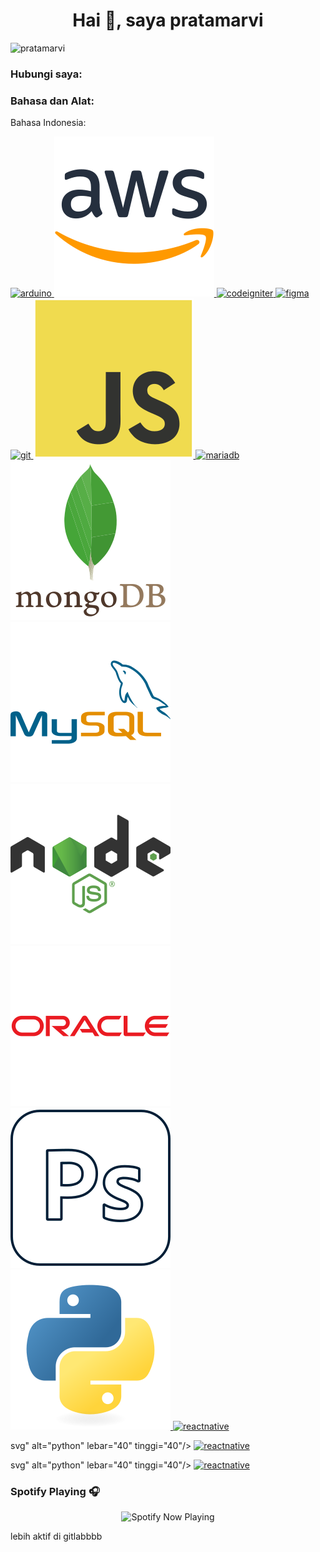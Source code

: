 <h1 align="center">Hai 👋, saya pratamarvi</h1>
<p align="left"> <img src="https://komarev.com/ghpvc/?username=pratamarvi&label=Profile%20views&color=0e75b6&style=flat" alt="pratamarvi" /> </p>

<h3 align="left">Hubungi saya:</h3>
<p align="left">
</p>

<h3 align="left">Bahasa dan Alat:</h3>
Bahasa Indonesia: <p align="kiri"> <a href="https://www.arduino.cc/" target="_blank" rel="tidak ada referensi"> <img src="https://cdn.worldvectorlogo.com/logos/arduino-1.svg" alt="arduino" lebar="40" tinggi="40"/> </a> <a href="https://aws.amazon.com" target="_blank" rel="tidak ada referensi"> <img src="https://raw.githubusercontent.com/devicons/devicon/master/icons/amazonwebservices/amazonwebservices-original-wordmark.svg" alt="aws" lebar="40" tinggi="40"/> </a> <a href="https://codeigniter.com" target="_blank" rel="tidak ada referensi"> <img src="https://cdn.worldvectorlogo.com/logos/codeigniter.svg" alt="codeigniter" lebar="40" tinggi="40"/> </a> <a href="https://www.figma.com/" target="_blank" rel="noreferrer"> <img src="https://www.vectorlogo.zone/logos/figma/ikon-figma.svg" alt="figma" lebar="40" tinggi="40"/> </a> <a href="https://git-scm.com/" target="_blank" rel="noreferrer"> <img src="https://www.vectorlogo.zone/logos/git-scm/ikon-git-scm.svg" alt="git" lebar="40" tinggi="40"/> </a> <a href="https://developer.mozilla.org/en-US/docs/Web/JavaScript" target="_blank" rel="noreferrer"> <img src="https://raw.githubusercontent.com/devicons/devicon/master/icons/javascript/javascript-original.svg" alt="javascript" lebar="40" tinggi="40"/> </a> <a href="https://mariadb.org/" target="_blank" rel="noreferrer"> <img src="https://www.vectorlogo.zone/logos/mariadb/mariadb-icon.svg" alt="mariadb" lebar="40" tinggi="40"/> </a> <a href="https://www.mongodb.com/" target="_blank" rel="noreferrer"> <img src="https://raw.githubusercontent.com/devicons/devicon/master/icons/mongodb/mongodb-original-wordmark.svg" alt="mongodb" lebar="40" tinggi="40"/> </a> <a href="https://www.mysql.com/" target="_blank" rel="noreferrer"> <img src="https://raw.githubusercontent.com/devicons/devicon/master/icons/mysql/mysql-original-wordmark.svg" alt="mysql" lebar="40" tinggi="40"/> </a> <a href="https://nodejs.org" target="_blank" rel="noreferrer"> <img src="https://raw.githubusercontent.com/devicons/devicon/master/icons/nodejs/nodejs-original-wordmark.svg" alt="nodejs" lebar="40" tinggi="40"/> </a> <a href="https://www.oracle.com/" target="_blank" rel="noreferrer"> <img src="https://raw.githubusercontent.com/devicons/devicon/master/icons/oracle/oracle-original.svg" alt="oracle" lebar="40" tinggi="40"/> </a> <a href="https://www.photoshop.com/en" target="_blank" rel="noreferrer"> <img src="https://raw.githubusercontent.com/devicons/devicon/master/icons/photoshop/photoshop-line.svg" alt="photoshop" lebar="40" tinggi="40"/> </a> <a href="https://www.python.org" target="_blank" rel="noreferrer"> <img src="https://raw.githubusercontent.com/devicons/devicon/master/icons/python/python-original.svg" alt="python" lebar="40" tinggi="40"/> </a> <a href="https://reactnative.dev/" target="_blank" rel="noreferrer"> <img src="https://reactnative.dev/img/header_logo.svg" alt="reactnative" lebar="40" tinggi="40"/> </a> </p>svg" alt="python" lebar="40" tinggi="40"/> </a> <a href="https://reactnative.dev/" target="_blank" rel="noreferrer"> <img src="https://reactnative.dev/img/header_logo.svg" alt="reactnative" lebar="40" tinggi="40"/> </a> </p>svg" alt="python" lebar="40" tinggi="40"/> </a> <a href="https://reactnative.dev/" target="_blank" rel="noreferrer"> <img src="https://reactnative.dev/img/header_logo.svg" alt="reactnative" lebar="40" tinggi="40"/> </a> </p>

### Spotify Playing 🎧
<div align="center">
<img src="https://spotify-recently-played-readme.vercel.app/api?user=21iclpmbpjbslenc34n5vg7yy&unique={true|1|on|yes}" alt="Spotify Now Playing" width="350" />
</div>




lebih aktif di gitlabbbb
